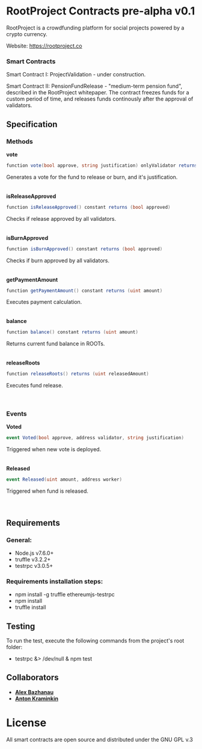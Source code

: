 # RootProject Contracts pre-alpha v0.1

RootProject is a crowdfunding platform for social projects powered by a crypto currency.

Website: https://rootproject.co

### Smart Contracts
Smart Contract I: ProjectValidation - under construction.

Smart Contract II: PensionFundRelease - "medium-term pension fund", described in the RootProject whitepaper. The contract freezes funds for a custom period of time, and releases funds continously after the approval of validators.

## Specification

### Methods

**vote**
```cs
function vote(bool approve, string justification) onlyValidator returns (uint index)
```
Generates a vote for the fund to release or burn, and it's justification.
<br>
<br>
<br>
**isReleaseApproved**
```cs
function isReleaseApproved() constant returns (bool approved)
```
Checks if release approved by all validators.
<br>
<br>
<br>
**isBurnApproved**
```cs
function isBurnApproved() constant returns (bool approved)
```
Checks if burn approved by all validators.
<br>
<br>
<br>
**getPaymentAmount**
```cs
function getPaymentAmount() constant returns (uint amount)
```
Executes payment calculation.
<br>
<br>
<br>
**balance**
```cs
function balance() constant returns (uint amount)
```
Returns current fund balance in ROOTs.
<br>
<br>
<br>
**releaseRoots**
```cs
function releaseRoots() returns (uint releasedAmount)
```
Executes fund release.
<br>
<br>
<br>
### Events

**Voted**
```cs
event Voted(bool approve, address validator, string justification)
```
Triggered when new vote is deployed.
<br>
<br>
<br>
**Released**
```cs
event Released(uint amount, address worker)
```
Triggered when fund is released.
<br>
<br>
<br>
## Requirements

### General:

* Node.js v7.6.0+
* truffle v3.2.2+
* testrpc v3.0.5+

### Requirements installation steps:

* npm install -g truffle ethereumjs-testrpc
* npm install
* truffle install

## Testing

To run the test, execute the following commands from the project's root folder:
* testrpc &> /dev/null & npm test

## Collaborators
* **[Alex Bazhanau](https://github.com/frostiq)**
* **[Anton Kraminkin](https://github.com/akraminkin)**


# License

All smart contracts are open source and distributed under the GNU GPL v.3

